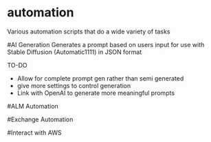 # automation
Various automation scripts that do a wide variety of tasks

#AI Generation
Generates a prompt based on users input for use with Stable Diffusion (Automatic1111) in JSON format

TO-DO
- Allow for complete prompt gen rather than semi generated
- give more settings to control generation
- Link with OpenAI to generate more meaningful prompts

#ALM Automation

#Exchange Automation

#Interact with AWS

